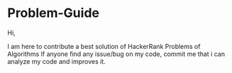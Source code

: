 # Problem-Guide

Hi, 

I am here to contribute a best solution of HackerRank Problems of Algorithms
If anyone find any issue/bug on my code, commit me that i can analyze my code and improves it.

